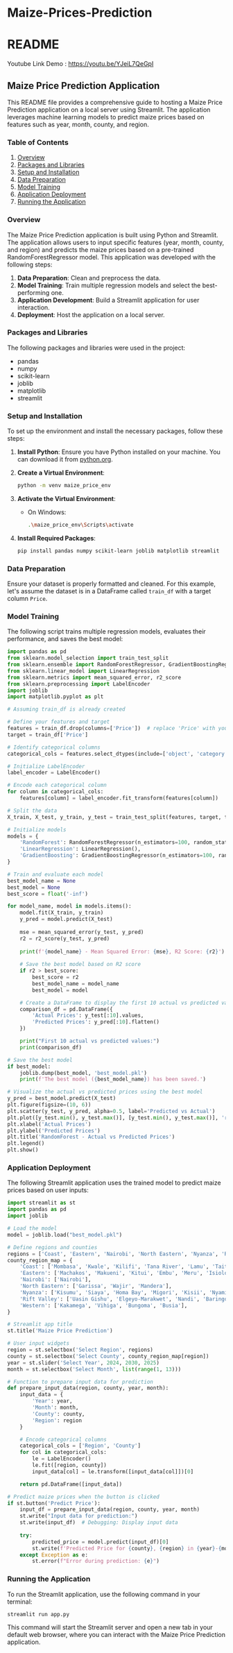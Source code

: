 # Maize-Prices-Prediction
# README
Youtube Link Demo : https://youtu.be/YJeiL7QeGpI
## Maize Price Prediction Application

This README file provides a comprehensive guide to hosting a Maize Price Prediction application on a local server using Streamlit. The application leverages machine learning models to predict maize prices based on features such as year, month, county, and region.

### Table of Contents

1. [Overview](#overview)
2. [Packages and Libraries](#packages-and-libraries)
3. [Setup and Installation](#setup-and-installation)
4. [Data Preparation](#data-preparation)
5. [Model Training](#model-training)
6. [Application Deployment](#application-deployment)
7. [Running the Application](#running-the-application)

### Overview

The Maize Price Prediction application is built using Python and Streamlit. The application allows users to input specific features (year, month, county, and region) and predicts the maize prices based on a pre-trained RandomForestRegressor model. This application was developed with the following steps:

1. **Data Preparation**: Clean and preprocess the data.
2. **Model Training**: Train multiple regression models and select the best-performing one.
3. **Application Development**: Build a Streamlit application for user interaction.
4. **Deployment**: Host the application on a local server.

### Packages and Libraries

The following packages and libraries were used in the project:

- pandas
- numpy
- scikit-learn
- joblib
- matplotlib
- streamlit

### Setup and Installation

To set up the environment and install the necessary packages, follow these steps:

1. **Install Python**: Ensure you have Python installed on your machine. You can download it from [python.org](https://www.python.org/downloads/).

2. **Create a Virtual Environment**:
   ```bash
   python -m venv maize_price_env
   ```

3. **Activate the Virtual Environment**:
   - On Windows:
     ```bash
     .\maize_price_env\Scripts\activate
     ```

4. **Install Required Packages**:
   ```bash
   pip install pandas numpy scikit-learn joblib matplotlib streamlit
   ```

### Data Preparation

Ensure your dataset is properly formatted and cleaned. For this example, let's assume the dataset is in a DataFrame called `train_df` with a target column `Price`.

### Model Training

The following script trains multiple regression models, evaluates their performance, and saves the best model:

```python
import pandas as pd
from sklearn.model_selection import train_test_split
from sklearn.ensemble import RandomForestRegressor, GradientBoostingRegressor
from sklearn.linear_model import LinearRegression
from sklearn.metrics import mean_squared_error, r2_score
from sklearn.preprocessing import LabelEncoder
import joblib
import matplotlib.pyplot as plt

# Assuming train_df is already created

# Define your features and target
features = train_df.drop(columns=['Price'])  # replace 'Price' with your actual target column name if different
target = train_df['Price']

# Identify categorical columns
categorical_cols = features.select_dtypes(include=['object', 'category']).columns.tolist()

# Initialize LabelEncoder
label_encoder = LabelEncoder()

# Encode each categorical column
for column in categorical_cols:
    features[column] = label_encoder.fit_transform(features[column])

# Split the data
X_train, X_test, y_train, y_test = train_test_split(features, target, test_size=0.2, random_state=42)

# Initialize models
models = {
    'RandomForest': RandomForestRegressor(n_estimators=100, random_state=42),
    'LinearRegression': LinearRegression(),
    'GradientBoosting': GradientBoostingRegressor(n_estimators=100, random_state=42)
}

# Train and evaluate each model
best_model_name = None
best_model = None
best_score = float('-inf')

for model_name, model in models.items():
    model.fit(X_train, y_train)
    y_pred = model.predict(X_test)
    
    mse = mean_squared_error(y_test, y_pred)
    r2 = r2_score(y_test, y_pred)
    
    print(f'{model_name} - Mean Squared Error: {mse}, R2 Score: {r2}')
    
    # Save the best model based on R2 score
    if r2 > best_score:
        best_score = r2
        best_model_name = model_name
        best_model = model

    # Create a DataFrame to display the first 10 actual vs predicted values
    comparison_df = pd.DataFrame({
        'Actual Prices': y_test[:10].values,
        'Predicted Prices': y_pred[:10].flatten()
    })

    print("First 10 actual vs predicted values:")
    print(comparison_df)

# Save the best model
if best_model:
    joblib.dump(best_model, 'best_model.pkl')
    print(f'The best model ({best_model_name}) has been saved.')

# Visualize the actual vs predicted prices using the best model
y_pred = best_model.predict(X_test)
plt.figure(figsize=(10, 6))
plt.scatter(y_test, y_pred, alpha=0.5, label='Predicted vs Actual')
plt.plot([y_test.min(), y_test.max()], [y_test.min(), y_test.max()], 'r--', lw=2, label='Ideal Prediction')
plt.xlabel('Actual Prices')
plt.ylabel('Predicted Prices')
plt.title('RandomForest - Actual vs Predicted Prices')
plt.legend()
plt.show()
```

### Application Deployment

The following Streamlit application uses the trained model to predict maize prices based on user inputs:

```python
import streamlit as st
import pandas as pd
import joblib

# Load the model
model = joblib.load("best_model.pkl")

# Define regions and counties
regions = ['Coast', 'Eastern', 'Nairobi', 'North Eastern', 'Nyanza', 'Rift Valley', 'Western']
county_region_map = {
    'Coast': ['Mombasa', 'Kwale', 'Kilifi', 'Tana River', 'Lamu', 'Taita-Taveta'],
    'Eastern': ['Machakos', 'Makueni', 'Kitui', 'Embu', 'Meru', 'Isiolo', 'Tharaka-Nithi'],
    'Nairobi': ['Nairobi'],
    'North Eastern': ['Garissa', 'Wajir', 'Mandera'],
    'Nyanza': ['Kisumu', 'Siaya', 'Homa Bay', 'Migori', 'Kisii', 'Nyamira'],
    'Rift Valley': ['Uasin Gishu', 'Elgeyo-Marakwet', 'Nandi', 'Baringo', 'Laikipia', 'Nakuru', 'Narok', 'Kajiado', 'Kericho', 'Bomet', 'Samburu', 'Turkana', 'West Pokot'],
    'Western': ['Kakamega', 'Vihiga', 'Bungoma', 'Busia'],
}

# Streamlit app title
st.title('Maize Price Prediction')

# User input widgets
region = st.selectbox('Select Region', regions)
county = st.selectbox('Select County', county_region_map[region])
year = st.slider('Select Year', 2024, 2030, 2025)
month = st.selectbox('Select Month', list(range(1, 13)))

# Function to prepare input data for prediction
def prepare_input_data(region, county, year, month):
    input_data = {
        'Year': year,
        'Month': month,
        'County': county,
        'Region': region
    }

    # Encode categorical columns
    categorical_cols = ['Region', 'County']
    for col in categorical_cols:
        le = LabelEncoder()
        le.fit([region, county])
        input_data[col] = le.transform([input_data[col]])[0]

    return pd.DataFrame([input_data])

# Predict maize prices when the button is clicked
if st.button('Predict Price'):
    input_df = prepare_input_data(region, county, year, month)
    st.write("Input data for prediction:")
    st.write(input_df)  # Debugging: Display input data
    
    try:
        predicted_price = model.predict(input_df)[0]
        st.write(f'Predicted Price for {county}, {region} in {year}-{month}: {predicted_price:.2f} KES')
    except Exception as e:
        st.error(f"Error during prediction: {e}")
```

### Running the Application

To run the Streamlit application, use the following command in your terminal:

```bash
streamlit run app.py
```

This command will start the Streamlit server and open a new tab in your default web browser, where you can interact with the Maize Price Prediction application.

